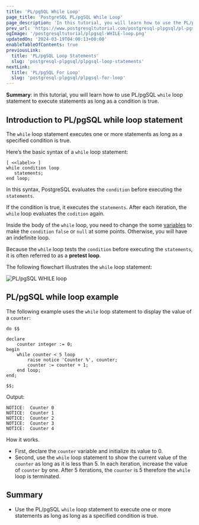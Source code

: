 ```yaml
---
title: 'PL/pgSQL While Loop'
page_title: 'PostgreSQL PL/pgSQL While Loop'
page_description: 'In this tutorial, you will learn how to use the PL/pgSQL while loop statement to execute a block of code as long as a condition is true.'
prev_url: 'https://www.postgresqltutorial.com/postgresql-plpgsql/pl-pgsql-while-loop/'
ogImage: '/postgresqltutorial/plpgsql-WHILE-loop.png'
updatedOn: '2024-03-19T04:00:13+00:00'
enableTableOfContents: true
previousLink:
  title: 'PL/pgSQL Loop Statements'
  slug: 'postgresql-plpgsql/plpgsql-loop-statements'
nextLink:
  title: 'PL/pgSQL For Loop'
  slug: 'postgresql-plpgsql/plpgsql-for-loop'
---
```


**Summary**: in this tutorial, you will learn how to use PL/pgSQL `while` loop statement to execute statements as long as a condition is true.

## Introduction to PL/pgSQL while loop statement

The `while` loop statement executes one or more statements as long as a specified condition is true.

Here’s the basic syntax of a `while` loop statement:

```pgsql
[ <<label>> ]
while condition loop
   statements;
end loop;
```

In this syntax, PostgreSQL evaluates the `condition` before executing the `statements`.

If the condition is true, it executes the `statements`. After each iteration, the `while` loop evaluates the `codition` again.

Inside the body of the `while` loop, you need to change the some [variables](plpgsql-variables) to make the `condition` `false` or `null` at some points. Otherwise, you will have an indefinite loop.

Because the `while` loop tests the `condition` before executing the `statements`, it is often referred to as a **pretest loop**.

The following flowchart illustrates the `while` loop statement:

![PL/pgSQL WHILE loop](/postgresqltutorial/plpgsql-WHILE-loop.png)

## PL/pgSQL while loop example

The following example uses the `while` loop statement to display the value of a `counter`:

```pgsql
do $$

declare
	counter integer := 0;
begin
	while counter < 5 loop
		raise notice 'Counter %', counter;
		counter := counter + 1;
	end loop;
end;

$$;
```

Output:

```shell
NOTICE:  Counter 0
NOTICE:  Counter 1
NOTICE:  Counter 2
NOTICE:  Counter 3
NOTICE:  Counter 4
```

How it works.

- First, declare the `counter` variable and initialize its value to 0\.
- Second, use the `while` loop statement to show the current value of the `counter` as long as it is less than 5\. In each iteration, increase the value of `counter` by one. After 5 iterations, the `counter` is 5 therefore the `while` loop is terminated.

## Summary

- Use the PL/pgSQL `while` loop statement to execute one or more statements as long as long as a specified condition is true.
